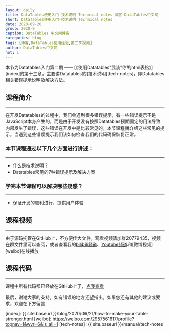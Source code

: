 ```yaml
---
layout: daily
title: DataTables使用入门-技术说明 Technical notes 博客 DataTables中文网
short: DataTables使用入门-技术说明 Technical notes
date: 2020-09-20
group: 2020-9
caption: DataTables 中文网博客
categories: blog
tags: [博客,DataTables使用经验,第二季视频]
author: DataTables中文网
hot: 1
---
```


本节为Datatables入门第二期 —— [《使用Datatables"武装"你的html表格》][index]的第十三章，主要讲Datatables的[技术说明][tech-notes]，即Datatables相关错误提示说明及解决方法。

## 课程简介
---

在开发Datatables的过程中，我们会遇到很多错误提示，有一些错误提示不是JavaScript本身产生的，而是由于开发没有按照Datatables预期固定的用法导致内部发生了错误，这些错误在开发中是比较常见的，本节课程就介绍这些常见的提示，当遇到这些错误提示我们该如何检查我们的代码确保恢复正常。

<!--more-->


### 本节课程通过以下几个方面进行讲述：
---

- 什么是技术说明？
- Datatables常见的7种错误提示及解决方案


### 学完本节课程可以解决哪些疑惑？
---

- 保证开发的顺利进行，提供用户体验

## 课程视频
---

由于源码托管在GitHub上，不方便传大文件，观看视频请加群20779435，视频在群文件里可以查阅，或者查看我的[bilibili频道][bilibili]、[Youtube频道][youtube]和[微博视频][weibo]在线播放


## 课程代码
---

课程中所有代码都已经放在GitHub上了，[点我查看][github]

最后，谢谢大家的支持，如有错误的地方还望指出，如果您还有其他的建议或要求，欢迎在下方留言


[youtube]: https://www.youtube.com/playlist?list=PLfl1Raz12t6s43Fb--qDoIsBPKHEme7FO
[bilibili]: https://space.bilibili.com/618644465/channel/detail?cid=133983
[github]: https://github.com/ssy341/datatables-season2/tree/master/example11
[index]: {{ site.baseurl }}/blog/2020/06/21/how-to-make-your-table-stronger.html
[weibo]: https://weibo.com/2957561617/profile?topnav=1&wvr=6&is_all=1
[tech-notes]: {{ site.baseurl }}/manual/tech-notes